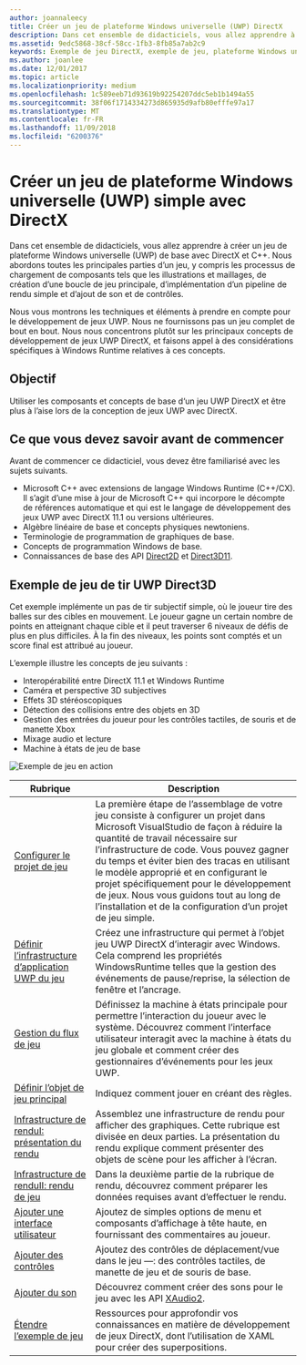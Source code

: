 ```yaml
---
author: joannaleecy
title: Créer un jeu de plateforme Windows universelle (UWP) DirectX
description: Dans cet ensemble de didacticiels, vous allez apprendre à créer un jeu de plateforme Windows universelle (UWP, Universal Windows Platform) de base avec DirectX et C++.
ms.assetid: 9edc5868-38cf-58cc-1fb3-8fb85a7ab2c9
keywords: Exemple de jeu DirectX, exemple de jeu, plateforme Windows universelle (UWP), jeu Direct3D11
ms.author: joanlee
ms.date: 12/01/2017
ms.topic: article
ms.localizationpriority: medium
ms.openlocfilehash: 1c589eeb71d93619b92254207ddc5eb1b1494a55
ms.sourcegitcommit: 38f06f1714334273d865935d9afb80efffe97a17
ms.translationtype: MT
ms.contentlocale: fr-FR
ms.lasthandoff: 11/09/2018
ms.locfileid: "6200376"
---
```

# <a name="create-a-simple-universal-windows-platform-uwp-game-with-directx"></a>Créer un jeu de plateforme Windows universelle (UWP) simple avec DirectX

Dans cet ensemble de didacticiels, vous allez apprendre à créer un jeu de plateforme Windows universelle (UWP) de base avec DirectX et C++. Nous abordons toutes les principales parties d’un jeu, y compris les processus de chargement de composants tels que les illustrations et maillages, de création d’une boucle de jeu principale, d’implémentation d’un pipeline de rendu simple et d’ajout de son et de contrôles.

Nous vous montrons les techniques et éléments à prendre en compte pour le développement de jeux UWP. Nous ne fournissons pas un jeu complet de bout en bout. Nous nous concentrons plutôt sur les principaux concepts de développement de jeux UWP DirectX, et faisons appel à des considérations spécifiques à Windows Runtime relatives à ces concepts.

## <a name="objective"></a>Objectif

Utiliser les composants et concepts de base d‘un jeu UWP DirectX et être plus à l’aise lors de la conception de jeux UWP avec DirectX.

## <a name="what-you-need-to-know-before-starting"></a>Ce que vous devez savoir avant de commencer


Avant de commencer ce didacticiel, vous devez être familiarisé avec les sujets suivants.

-   Microsoft C++ avec extensions de langage Windows Runtime (C++/CX). Il s’agit d’une mise à jour de Microsoft C++ qui incorpore le décompte de références automatique et qui est le langage de développement des jeux UWP avec DirectX 11.1 ou versions ultérieures.
-   Algèbre linéaire de base et concepts physiques newtoniens.
-   Terminologie de programmation de graphiques de base.
-   Concepts de programmation Windows de base.
-   Connaissances de base des API [Direct2D](https://msdn.microsoft.com/library/windows/apps/dd370990.aspx) et [Direct3D11](https://msdn.microsoft.com/library/windows/desktop/hh404569).

##  <a name="direct3d-uwp-shooting-game-sample"></a>Exemple de jeu de tir UWP Direct3D


Cet exemple implémente un pas de tir subjectif simple, où le joueur tire des balles sur des cibles en mouvement. Le joueur gagne un certain nombre de points en atteignant chaque cible et il peut traverser 6 niveaux de défis de plus en plus difficiles. À la fin des niveaux, les points sont comptés et un score final est attribué au joueur.

L’exemple illustre les concepts de jeu suivants :

-   Interopérabilité entre DirectX 11.1 et Windows Runtime
-   Caméra et perspective 3D subjectives
-   Effets 3D stéréoscopiques
-   Détection des collisions entre des objets en 3D
-   Gestion des entrées du joueur pour les contrôles tactiles, de souris et de manette Xbox
-   Mixage audio et lecture
-   Machine à états de jeu de base

![Exemple de jeu en action](images/simple-dx-game-overview.png)

| Rubrique | Description |
|-------|-------------|
|[Configurer le projet de jeu](tutorial--setting-up-the-games-infrastructure.md) | La première étape de l’assemblage de votre jeu consiste à configurer un projet dans Microsoft VisualStudio de façon à réduire la quantité de travail nécessaire sur l’infrastructure de code. Vous pouvez gagner du temps et éviter bien des tracas en utilisant le modèle approprié et en configurant le projet spécifiquement pour le développement de jeux. Nous vous guidons tout au long de l’installation et de la configuration d’un projet de jeu simple. |
| [Définir l’infrastructure d’application UWP du jeu](tutorial--building-the-games-uwp-app-framework.md) | Créez une infrastructure qui permet à l’objet jeu UWP DirectX d’interagir avec Windows. Cela comprend les propriétés WindowsRuntime telles que la gestion des événements de pause/reprise, la sélection de fenêtre et l’ancrage.  |
| [Gestion du flux de jeu](tutorial-game-flow-management.md) | Définissez la machine à états principale pour permettre l’interaction du joueur avec le système. Découvrez comment l’interface utilisateur interagit avec la machine à états du jeu globale et comment créer des gestionnaires d’événements pour les jeux UWP. |
| [Définir l’objet de jeu principal](tutorial--defining-the-main-game-loop.md) | Indiquez comment jouer en créant des règles. |
| [Infrastructure de renduI: présentation du rendu](tutorial--assembling-the-rendering-pipeline.md) | Assemblez une infrastructure de rendu pour afficher des graphiques. Cette rubrique est divisée en deux parties. La présentation du rendu explique comment présenter des objets de scène pour les afficher à l’écran. |
| [Infrastructure de renduII: rendu de jeu](tutorial-game-rendering.md) | Dans la deuxième partie de la rubrique de rendu, découvrez comment préparer les données requises avant d’effectuer le rendu. |
| [Ajouter une interface utilisateur](tutorial--adding-a-user-interface.md) | Ajoutez de simples options de menu et composants d’affichage à tête haute, en fournissant des commentaires au joueur. |
| [Ajouter des contrôles](tutorial--adding-controls.md) | Ajoutez des contrôles de déplacement/vue dans le jeu &mdash;: des contrôles tactiles, de manette de jeu et de souris de base. |
| [Ajouter du son](tutorial--adding-sound.md) | Découvrez comment créer des sons pour le jeu avec les API [XAudio2](https://msdn.microsoft.com/library/windows/desktop/ee415813). |
| [Étendre l’exemple de jeu](tutorial-resources.md) | Ressources pour approfondir vos connaissances en matière de développement de jeux DirectX, dont l’utilisation de XAML pour créer des superpositions. |